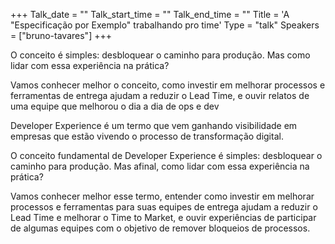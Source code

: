 +++
Talk_date = ""
Talk_start_time = ""
Talk_end_time = ""
Title = 'A "Especificação por Exemplo" trabalhando pro time'
Type = "talk"
Speakers = ["bruno-tavares"]
+++

O conceito é simples: desbloquear o caminho para produção. Mas como lidar com essa experiência na prática?

Vamos conhecer melhor o conceito, como investir em melhorar processos e ferramentas de entrega ajudam a reduzir o Lead Time, e ouvir relatos de uma equipe que melhorou o dia a dia de ops e dev

Developer Experience é um termo que vem ganhando visibilidade em empresas que estão vivendo o processo de transformação digital.

O conceito fundamental de Developer Experience é simples: desbloquear o caminho para produção. Mas afinal, como lidar com essa experiência na prática?

Vamos conhecer melhor esse termo, entender como investir em melhorar processos e ferramentas para suas equipes de entrega ajudam a reduzir o Lead Time e melhorar o Time to Market, e ouvir experiências de participar de algumas equipes com o objetivo de remover bloqueios de processos.